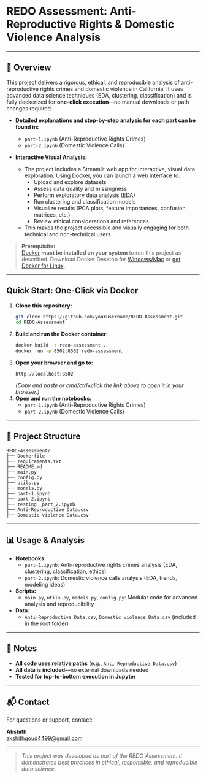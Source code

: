 # REDO Assessment: Anti-Reproductive Rights & Domestic Violence Analysis

---

## 🚀 Overview

This project delivers a rigorous, ethical, and reproducible analysis of anti-reproductive rights crimes and domestic violence in California. It uses advanced data science techniques (EDA, clustering, classification) and is fully dockerized for **one-click execution**—no manual downloads or path changes required.

- **Detailed explanations and step-by-step analysis for each part can be found in:**

  - `part-1.ipynb` (Anti-Reproductive Rights Crimes)
  - `part-2.ipynb` (Domestic Violence Calls)

- **Interactive Visual Analysis:**
  - The project includes a Streamlit web app for interactive, visual data exploration. Using Docker, you can launch a web interface to:
    - Upload and explore datasets
    - Assess data quality and missingness
    - Perform exploratory data analysis (EDA)
    - Run clustering and classification models
    - Visualize results (PCA plots, feature importances, confusion matrices, etc.)
    - Review ethical considerations and references
  - This makes the project accessible and visually engaging for both technical and non-technical users.

> **Prerequisite:**  
> [Docker](https://www.docker.com/products/docker-desktop/) **must be installed on your system** to run this project as described. Download Docker Desktop for [Windows/Mac](https://www.docker.com/products/docker-desktop/) or [get Docker for Linux](https://docs.docker.com/engine/install/).

---

## Quick Start: One-Click via Docker

1. **Clone this repository:**
   ```sh
   git clone https://github.com/yourusername/REDO-Assessment.git
   cd REDO-Assessment
   ```
2. **Build and run the Docker container:**
   ```sh
   docker build -t redo-assessment .
   docker run -p 8502:8502 redo-assessment
   ```
3. **Open your browser and go to:**
   ```
   http://localhost:8502
   ```
   _(Copy and paste or cmd/ctrl+click the link above to open it in your browser.)_
4. **Open and run the notebooks:**
   - `part-1.ipynb` (Anti-Reproductive Rights Crimes)
   - `part-2.ipynb` (Domestic Violence Calls)

---

## 📁 Project Structure

```
REDO-Assessment/
├── Dockerfile
├── requirements.txt
├── README.md
├── main.py
├── config.py
├── utils.py
├── models.py
├── part-1.ipynb
├── part-2.ipynb
├── testing _part_2.ipynb
├── Anti-Reproductive Data.csv
├── Domestic violence Data.csv
```

---

## 📊 Usage & Analysis

- **Notebooks:**
  - `part-1.ipynb`: Anti-reproductive rights crimes analysis (EDA, clustering, classification, ethics)
  - `part-2.ipynb`: Domestic violence calls analysis (EDA, trends, modeling ideas)
- **Scripts:**
  - `main.py`, `utils.py`, `models.py`, `config.py`: Modular code for advanced analysis and reproducibility
- **Data:**
  - `Anti-Reproductive Data.csv`, `Domestic violence Data.csv` (included in the root folder)

---

## 📝 Notes

- **All code uses relative paths** (e.g., `Anti-Reproductive Data.csv`)
- **All data is included**—no external downloads needed
- **Tested for top-to-bottom execution in Jupyter**

---

## 📬 Contact

For questions or support, contact:

**Akshith**  
[akshithgoud4499@gmail.com](mailto:akshith)

---

> _This project was developed as part of the REDO Assessment. It demonstrates best practices in ethical, responsible, and reproducible data science._
